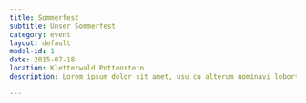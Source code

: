 ```yaml
---
title: Sommerfest
subtitle: Unser Sommerfest
category: event
layout: default
modal-id: 1
date: 2015-07-18
location: Kletterwald Pottenstein
description: Lorem ipsum dolor sit amet, usu cu alterum nominavi lobortis. At duo novum diceret. Tantas apeirian vix et, usu sanctus postulant inciderint ut, populo diceret necessitatibus in vim. Cu eum dicam feugiat noluisse.

---
```

